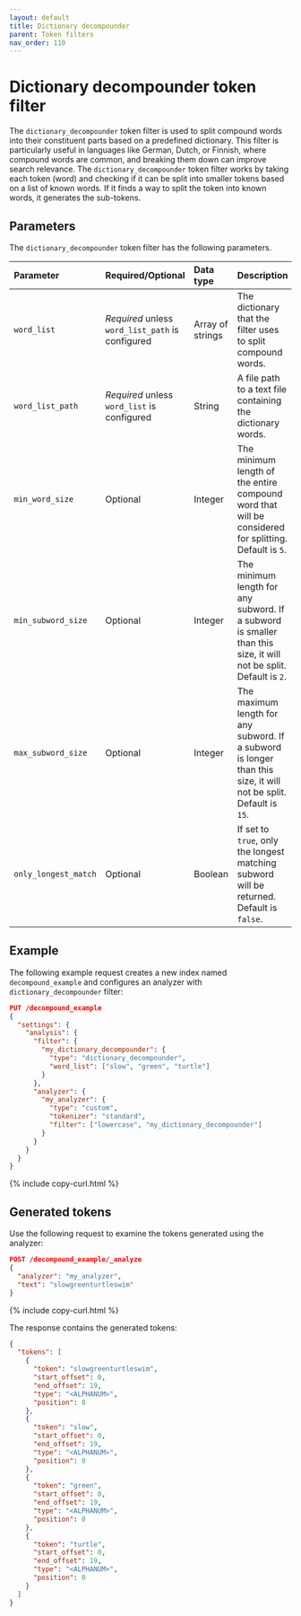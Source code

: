 ```yaml
---
layout: default
title: Dictionary decompounder
parent: Token filters
nav_order: 110
---
```


# Dictionary decompounder token filter

The `dictionary_decompounder` token filter is used to split compound words into their constituent parts based on a predefined dictionary. This filter is particularly useful in languages like German, Dutch, or Finnish, where compound words are common, and breaking them down can improve search relevance. The `dictionary_decompounder` token filter works by taking each token (word) and checking if it can be split into smaller tokens based on a list of known words. If it finds a way to split the token into known words, it generates the sub-tokens.

## Parameters

The `dictionary_decompounder` token filter has the following parameters.

Parameter | Required/Optional | Data type | Description
:--- | :--- | :--- | :--- 
`word_list` | _Required_ unless `word_list_path` is configured | Array of strings | The dictionary that the filter uses to split compound words.
`word_list_path` | _Required_ unless `word_list` is configured | String | A file path to a text file containing the dictionary words.
`min_word_size` | Optional | Integer | The minimum length of the entire compound word that will be considered for splitting. Default is `5`.
`min_subword_size` | Optional | Integer | The minimum length for any subword. If a subword is smaller than this size, it will not be split. Default is `2`.
`max_subword_size` | Optional | Integer | The maximum length for any subword. If a subword is longer than this size, it will not be split. Default is `15`.
`only_longest_match` | Optional | Boolean | If set to `true`, only the longest matching subword will be returned. Default is `false`.

## Example

The following example request creates a new index named `decompound_example` and configures an analyzer with `dictionary_decompounder` filter:

```json
PUT /decompound_example
{
  "settings": {
    "analysis": {
      "filter": {
        "my_dictionary_decompounder": {
          "type": "dictionary_decompounder",
          "word_list": ["slow", "green", "turtle"]
        }
      },
      "analyzer": {
        "my_analyzer": {
          "type": "custom",
          "tokenizer": "standard",
          "filter": ["lowercase", "my_dictionary_decompounder"]
        }
      }
    }
  }
}
```
{% include copy-curl.html %}

## Generated tokens

Use the following request to examine the tokens generated using the analyzer:

```json
POST /decompound_example/_analyze
{
  "analyzer": "my_analyzer",
  "text": "slowgreenturtleswim"
}
```
{% include copy-curl.html %}

The response contains the generated tokens:

```json
{
  "tokens": [
    {
      "token": "slowgreenturtleswim",
      "start_offset": 0,
      "end_offset": 19,
      "type": "<ALPHANUM>",
      "position": 0
    },
    {
      "token": "slow",
      "start_offset": 0,
      "end_offset": 19,
      "type": "<ALPHANUM>",
      "position": 0
    },
    {
      "token": "green",
      "start_offset": 0,
      "end_offset": 19,
      "type": "<ALPHANUM>",
      "position": 0
    },
    {
      "token": "turtle",
      "start_offset": 0,
      "end_offset": 19,
      "type": "<ALPHANUM>",
      "position": 0
    }
  ]
}
```
